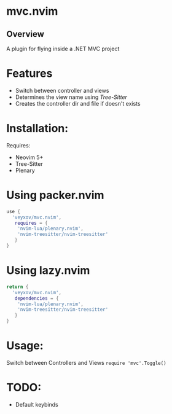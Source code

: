 # mvc.nvim
## Overview
A plugin for flying inside a .NET MVC project

# Features
- Switch between controller and views
- Determines the view name using *Tree-Sitter*
- Creates the controller dir and file if doesn't exists

# Installation:
Requires:
- Neovim 5+
- Tree-Sitter
- Plenary
# Using packer.nvim
```lua
use {
  'veyxov/mvc.nvim',
   requires = {
    'nvim-lua/plenary.nvim',
    'nvim-treesitter/nvim-treesitter'
   }
}
```

# Using lazy.nvim
```lua
return {
  'veyxov/mvc.nvim',
   dependencies = {
    'nvim-lua/plenary.nvim',
    'nvim-treesitter/nvim-treesitter'
   }
}
```
# Usage:
Switch between Controllers and Views ```require 'mvc'.Toggle()```

# TODO:
- Default keybinds
